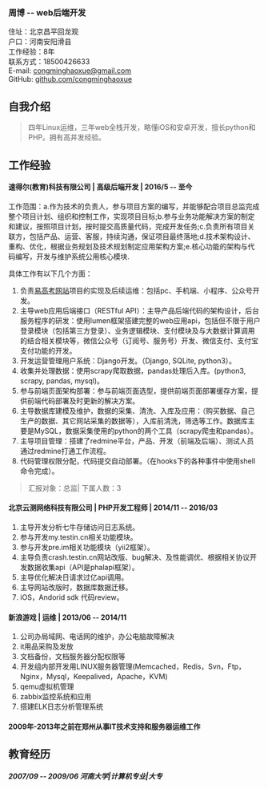 ### 周博 -- web后端开发

住址：北京昌平回龙观    
户口：河南安阳滑县    
工作经验：8年    
联系方式：18500426633    
E-mail: congminghaoxue@gmail.com    
GitHub: [github.com/congminghaoxue](https://github.com/congminghaoxue)
## 自我介绍

> 四年Linux运维，三年web全栈开发，略懂iOS和安卓开发，擅长python和PHP。拥有高并发经验。

## 工作经验

#### 速得尔(教育)科技有限公司 | 高级后端开发 | 2016/5 -- 至今

工作范围：a.作为技术的负责人，参与项目方案的编写，并能够配合项目总监完成整个项目计划、组织和控制工作，实现项目目标;b.参与业务功能解决方案的制定和建议，按照项目计划，按时提交高质量代码，完成开发任务;c.负责所有项目关联方，包括产品、运营、客服，持续沟通，保证项目最终落地;d.技术架构设计、重构、优化，根据业务规划及技术规划制定应用架构方案;e.核心功能的架构与代码编写，开发与维护系统公用核心模块.

具体工作有以下几个方面：
1. 负责[易高考网站](https://www.easygaokao.com)项目的实现及后续运维：包括pc、手机端、小程序、公众号开发。
2. 主导web应用后端接口（RESTful API）：主导产品后端代码的架构设计，后台服务程序的研发：使用lumen框架搭建完整的web应用api，包括但不限于用户登录模块（包括第三方登录）、业务逻辑模块、支付模块及与大数据计算调用的结合相关模块等，微信公众号（订阅号、服务号）开发、微信支付、支付宝支付功能的开发。
2. 开发运营管理用户系统：Django开发。（Django, SQLite, python3）。
3. 收集并处理数据：使用scrapy爬取数据，pandas处理后入库。(python3, scrapy, pandas, mysql)。
3. 参与前端页面架构部署：参与前端页面选型，提供前端页面部署缓存方案，提供前端代码部署及时更新的解决方案。
4. 主导数据库建模及维护，数据的采集、清洗、入库及应用：（购买数据、自己生产的数据、其它网站采集的数据等），入库前清洗，筛选等工作。数据库主要是MySQL，数据采集使用的python的两个工具（scrapy爬虫和pandas）。
5. 主导项目管理：搭建了redmine平台，产品、开发（前端及后端）、测试人员通过redmine打通工作流程。
6. 代码管理权限分配，代码提交自动部署。（在hooks下的各种事件中使用shell命令完成）。

> 汇报对象：总监| 下属人数：3

#### 北京云测网络科技有限公司 | PHP开发工程师 | 2014/11 -- 2016/03

1. 主导开发分析七牛存储访问日志系统。
2. 参与开发my.testin.cn相关功能模块。
3. 参与开发pre.im相关功能模块（yii2框架）。
4. 主导负责crash.testin.cn网站改版、bug解决、及性能调优、根据相关协议开发数据收集api（API是phalapi框架）。
5. 主导优化解决日请求过亿api调用。
6. 主导网站改版时，数据库数据迁移。
7. iOS，Andorid sdk 代码review。

#### 新浪游戏 | 运维 | 2013/06 -- 2014/11

1. 公司办局域网、电话网的维护，办公电脑故障解决
2. it用品采购及发放
3. 文档备份，文档服务器分配权限等
4. 开发组内部开发用LINUX服务器管理(Memcached，Redis，Svn，Ftp，Nginx，Mysql，Keepalived，Apache，KVM)
5. qemu虚拟机管理
6. zabbix监控系统和应用
7. 搭建ELK日志分析管理系统

#### 2009年-2013年之前在郑州从事IT技术支持和服务器运维工作

## 教育经历

##### 2007/09 -- 2009/06     河南大学|计算机专业|大专

